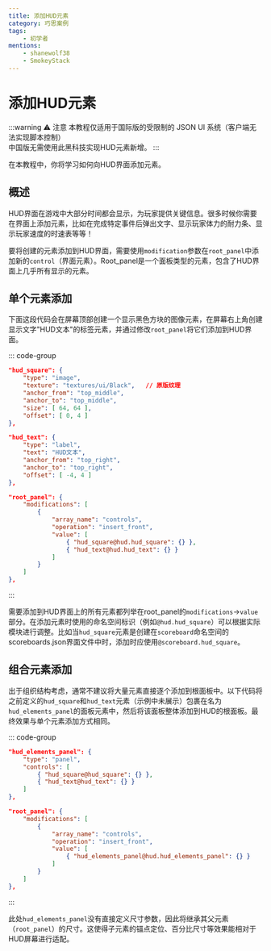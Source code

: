 ```yaml
---
title: 添加HUD元素
category: 巧思案例
tags:
    - 初学者
mentions:
    - shanewolf38
    - SmokeyStack
---
```


# 添加HUD元素

<!--@include: @/wiki/bedrock-wiki-mirror.md-->

:::warning ⚠️ 注意
本教程仅适用于国际版的受限制的 JSON UI 系统（客户端无法实现脚本控制）<br>
中国版无需使用此黑科技实现HUD元素新增。
:::

在本教程中，你将学习如何向HUD界面添加元素。

## 概述

HUD界面在游戏中大部分时间都会显示，为玩家提供关键信息。很多时候你需要在界面上添加元素，比如在完成特定事件后弹出文字、显示玩家体力的耐力条、显示玩家速度的时速表等等！

要将创建的元素添加到HUD界面，需要使用`modification`参数在`root_panel`中添加新的`control`（界面元素）。Root_panel是一个面板类型的元素，包含了HUD界面上几乎所有显示的元素。

## 单个元素添加

下面这段代码会在屏幕顶部创建一个显示黑色方块的图像元素，在屏幕右上角创建显示文字"HUD文本"的标签元素，并通过修改`root_panel`将它们添加到HUD界面。

::: code-group
```json [RP/ui/hud_screen.json]
"hud_square": {
	"type": "image",
	"texture": "textures/ui/Black",   // 原版纹理
	"anchor_from": "top_middle",
	"anchor_to": "top_middle",
	"size": [ 64, 64 ],
	"offset": [ 0, 4 ]
},

"hud_text": {
	"type": "label",
	"text": "HUD文本",
	"anchor_from": "top_right",
	"anchor_to": "top_right",
	"offset": [ -4, 4 ]
},

"root_panel": {
	"modifications": [
		{
			"array_name": "controls",
			"operation": "insert_front",
			"value": [
				{ "hud_square@hud.hud_square": {} },
				{ "hud_text@hud.hud_text": {} }
			]
		}
	]
},
```
:::

需要添加到HUD界面上的所有元素都列举在root_panel的`modifications`->`value`部分。在添加元素时使用的命名空间标识（例如`@hud.hud_square`）可以根据实际模块进行调整。比如当`hud_square`元素是创建在`scoreboard`命名空间的scoreboards.json界面文件中时，添加时应使用`@scoreboard.hud_square`。

## 组合元素添加

出于组织结构考虑，通常不建议将大量元素直接逐个添加到根面板中。以下代码将之前定义的`hud_square`和`hud_text`元素（示例中未展示）包裹在名为`hud_elements_panel`的面板元素中，然后将该面板整体添加到HUD的根面板。最终效果与单个元素添加方式相同。

::: code-group
```json [RP/ui/hud_screen.json]
"hud_elements_panel": {
	"type": "panel",
	"controls": [
		{ "hud_square@hud_square": {} },
		{ "hud_text@hud_text": {} }
	]
},

"root_panel": {
	"modifications": [
		{
			"array_name": "controls",
			"operation": "insert_front",
			"value": [
				{ "hud_elements_panel@hud.hud_elements_panel": {} }
			]
		}
	]
},
```
:::

此处`hud_elements_panel`没有直接定义尺寸参数，因此将继承其父元素（`root_panel`）的尺寸。这使得子元素的锚点定位、百分比尺寸等效果能相对于HUD屏幕进行适配。